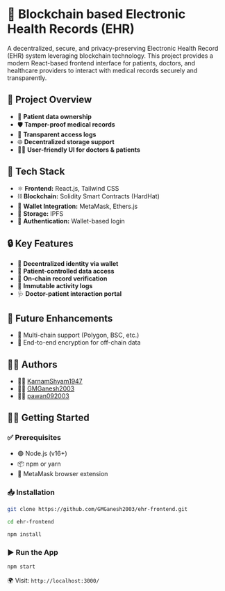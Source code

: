 # 🏥 Blockchain based Electronic Health Records (EHR)

A decentralized, secure, and privacy-preserving Electronic Health Record (EHR) system leveraging blockchain technology. This project provides a modern React-based frontend interface for patients, doctors, and healthcare providers to interact with medical records securely and transparently.

## 🚀 Project Overview

- 🔐 **Patient data ownership**  
- 🛡️ **Tamper-proof medical records**  
- 👀 **Transparent access logs**  
- 🌐 **Decentralized storage support**  
- 🧑‍⚕️ **User-friendly UI for doctors & patients**



## 🧰 Tech Stack

- ⚛️ **Frontend:** React.js, Tailwind CSS  
- ⛓️ **Blockchain:** Solidity Smart Contracts (HardHat) 
- 🦊 **Wallet Integration:** MetaMask, Ethers.js  
- 📁 **Storage:** IPFS 
- 🔑 **Authentication:** Wallet-based login


## 🔒 Key Features

* 👤 **Decentralized identity via wallet**
* 🧾 **Patient-controlled data access**
* 🧬 **On-chain record verification**
* 📜 **Immutable activity logs**
* 🩺 **Doctor-patient interaction portal**



## 🧪 Future Enhancements

* 🌉 Multi-chain support (Polygon, BSC, etc.)
* 🧩 End-to-end encryption for off-chain data



## 👨‍💼 Authors

* 👨‍💻 [KarnamShyam1947](https://github.com/KarnamShyam1947)
* 👨‍💻 [GMGanesh2003](https://github.com/GMGanesh2003)
* 👨‍💻 [pawan092003](https://github.com/pawan092003)


## 🧑‍💻 Getting Started

### ✅ Prerequisites

- 🟢 Node.js (v16+)
- 📦 npm or yarn
- 🔐 MetaMask browser extension

### 📥 Installation

```bash
git clone https://github.com/GMGanesh2003/ehr-frontend.git
```
```bash
cd ehr-frontend
```
```bash
npm install
```

### ▶️ Run the App

```bash
npm start
```

🌍 Visit: `http://localhost:3000/`


